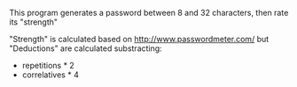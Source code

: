 This program generates a password between 8 and 32 characters, then rate its "strength"

"Strength" is calculated based on http://www.passwordmeter.com/ 
but "Deductions" are calculated substracting:
- repetitions * 2
- correlatives * 4
